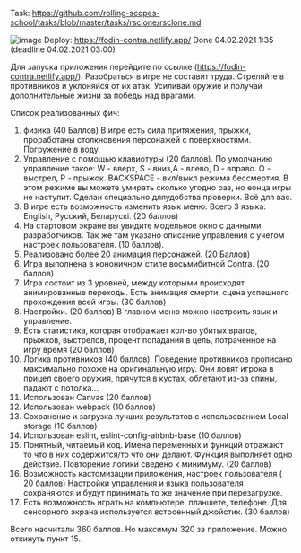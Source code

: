 Task: https://github.com/rolling-scopes-school/tasks/blob/master/tasks/rsclone/rsclone.md

![image](https://lh3.googleusercontent.com/fe9442Locg2LxdQ_oW616EQFS888e5t3jzLAntGfI9IoPFP03aOTdRTTyBalPLkNFsFJtHRyAw6iksaMk-UN-R9WRiHSf94bJ3bsAyCnFD3krHV4WsSxHGCTL0tnd9j-BIGEVJq4znJh672ABr84V4WAA9v-chUJxs_6s9mlIUhPbIOdojAUvw-G2Ue1rfNghzuBNnMVf-SehhKLsvHQNFi15bbylBcdk7fj1zfh20_yYRvqr8vyOBPmOgdHGmQCSBwHDKpEFCN_OiuAnkUst-78HlFdc8xpkkfEngPT67QXYy7cHAX3xayKc4tSXupE-o5bu06E9ctP25bp81g6DRq4bEZQ0PsRaKrT07GJ-v6Wfg_81MnqSZ4OEEQAh7aCR5ps4oZq74T-c74_hZbASXa0PR-hM4FUl-jgRF2pCjOEGIIT__13tuhfRcCnlIFm7Unb5Fji_WD2WjQARbAn3F0NQ5OJ3NF7h-9VvAG7-BI7XDs5eS0I_cKwwBaSDAsuhxnvbIntKa5mgqq95zhKVsDOdqNoj2lrp6FX6XtQNW9LSWw9km0k_PbVB0bRAaJWXngv7_9y2mHjm7ubPgGA4SHoirHuEEkEhG5s-tWEEGas80WBLFeQ33f0tBl3FE8UfRZX399BRiBLFyA_x2PL1prNph_Q1hSm-vyfSF01vOuvLDHzMNK4lXm-9TIDpw=w1118-h972-no?authuser=0)
Deploy: https://fodin-contra.netlify.app/
Done 04.02.2021 1:35 (deadline 04.02.2021 03:00)

Для запуска приложения перейдите по ссылке (https://fodin-contra.netlify.app/). Разобраться в игре не составит труда. Стреляйте в противников и уклоняйся от их атак. Усиливай оружие и получай дополнительные жизни за победы над врагами. 

Список реализованных фич: 

1) физика (40 Баллов)
  В игре есть сила притяжения, прыжки, проработаны столкновения персонажей с поверхностями. Погружение в воду. 
2) Управление с помощью клавиотуры (20 баллов).
  По умолчанию управление такое: W - вверх, S - вниз,A - влево, D - вправо. O - выстрел, P - прыжок. BACKSPACE - вкл/выкл режима бессмертия. В этом режиме вы можете умирать сколько угодно раз, но еонца игры не наступит. Сделан специально дляудобства проверки. Всё для вас.
3) В игре есть возможность изменить язык меню. Всего 3 языка: English, Русский, Беларускi. (20 баллов)
4) На стартовом экране вы увидите модельное окно с данными разработчиков. Так же там указано описание управления с учетом настроек пользователя. (10 баллов).
5) Реализовано более 20 анимация персонажей. (20 Баллов)
6) Игра выполнена в кононичном стиле восьмибитной Contra. (20 баллов)
7) Игра состоит из 3 уровней, между которыми происходят анимированные переходы. Есть анимация смерти, сцена успешного прохождения всей игры. (30 баллов)
8) Настройки. (20 баллов)
  В главном меню можно настроить язык и управление.
9) Есть статистика, которая отображает кол-во убитых врагов, прыжков, выстрелов, процент попадания в цель, потраченное на игру время (20 баллов)
10) Логика противников (40 баллов).
Поведение противников прописано максимально похоже на оригинальную игру. Они ловят игрока в прицел своего оружия, прячутся в кустах, облетают из-за спины, падают с потолка...
11) Использован Canvas (20 баллов)
12) Использован webpack (10 баллов)
13) Сохранение и загрузка лучших результатов с использованием Local storage (10 баллов)
14) Использован eslint, eslint-config-airbnb-base (10 баллов)
15) Понятный, читаемый код. Имена переменных и функций отражают то что в них содержится/то что они делают. Функция выполняет одно действие. Повторение логики сведено к минимуму. (20 баллов)
16) Возможность кастомизации приложения, настроек пользователя ( 20 баллов)
Настройки управления и языка пользователя сохраняются и будут принимать то же значение при перезагрузке.
17) Есть возможность играть на компьютере, планшете, телефоне. Для сенсорного экрана используется встроенный джойстик. (30 баллов)

Всего насчитали 360 баллов. Но максимум 320 за приложение. Можно откинуть пункт 15.
